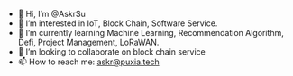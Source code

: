 - 👋 Hi, I’m @AskrSu
- 👀 I’m interested in IoT, Block Chain, Software Service.
- 🌱 I’m currently learning Machine Learning, Recommendation Algorithm, Defi, Project Management, LoRaWAN.
- 💞️ I’m looking to collaborate on block chain service
- 📫 How to reach me: askr@puxia.tech

<!---
AskrSu/AskrSu is a ✨ special ✨ repository because its `README.md` (this file) appears on your GitHub profile.
You can click the Preview link to take a look at your changes.
--->
